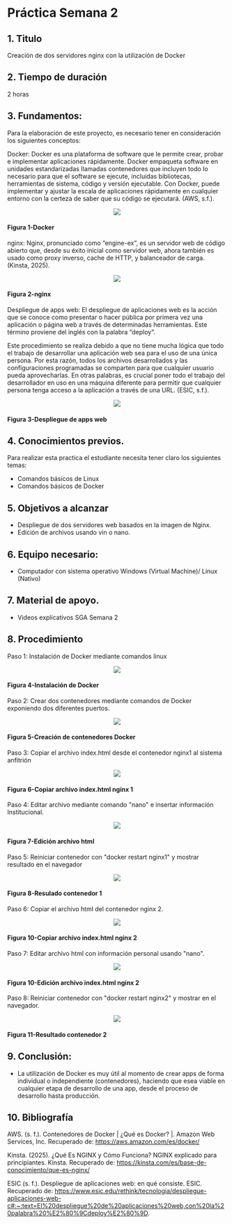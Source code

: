 # Práctica Semana 2
## 1. Titulo
Creación de dos servidores nginx con la utilización de Docker
## 2. Tiempo de duración
2 horas
## 3. Fundamentos:

Para la elaboración de este proyecto, es necesario tener en consideración los siguientes conceptos:

Docker: Docker es una plataforma de software que le permite crear, probar e implementar aplicaciones rápidamente. Docker empaqueta software en unidades estandarizadas llamadas contenedores que incluyen todo lo necesario para que el software se ejecute, incluidas bibliotecas, herramientas de sistema, código y versión ejecutable. Con Docker, puede implementar y ajustar la escala de aplicaciones rápidamente en cualquier entorno con la certeza de saber que su código se ejecutará. (AWS, s.f.).

<p align="center">
  <img src="./assets/docker.jpg" style="max-width: 800px;">
</p>

#### Figura 1-Docker

nginx: Nginx, pronunciado como “engine-ex”, es un servidor web de código abierto que, desde su éxito inicial como servidor web, ahora también es usado como proxy inverso, cache de HTTP, y balanceador de carga. (Kinsta, 2025).

<p align="center">
  <img src="./assets/nginx.jpg" style="max-width: 800px;">
</p>

#### Figura 2-nginx

Despliegue de apps web: El despliegue de aplicaciones web es la acción que se conoce como presentar o hacer pública por primera vez una aplicación o página web a través de determinadas herramientas. Este término proviene del inglés con la palabra “deploy”. 

Este procedimiento se realiza debido a que no tiene mucha lógica que todo el trabajo de desarrollar una aplicación web sea para el uso de una única persona. Por esta razón, todos los archivos desarrollados y las configuraciones programadas se comparten para que cualquier usuario pueda aprovecharlas. En otras palabras, es crucial poner todo el trabajo del desarrollador en uso en una máquina diferente para permitir que cualquier persona tenga acceso a la aplicación a través de una URL. (ESIC, s.f.).

<p align="center">
  <img src="./assets/despliegue.jpg" style="max-width: 800px;">
</p>

#### Figura 3-Despliegue de apps web


## 4. Conocimientos previos.

Para realizar esta practica el estudiante necesita tener claro los siguientes temas:

- Comandos básicos de Linux
- Comandos básicos de Docker

## 5. Objetivos a alcanzar

- Despliegue de dos servidores web basados en la imagen de Nginx.
- Edición de archivos usando vin o nano.

## 6. Equipo necesario:

- Computador con sistema operativo Windows (Virtual Machine)/ Linux (Nativo)

## 7. Material de apoyo.

- Videos explicativos SGA Semana 2

## 8. Procedimiento

Paso 1: Instalación de Docker mediante comandos linux

<p align="center">
  <img src="./assets/installDocker.jpg" style="max-width: 200px;">
</p>

#### Figura 4-Instalación de Docker

Paso 2: Crear dos contenedores mediante comandos de Docker exponiendo dos diferentes puertos.

<p align="center">
  <img src="./assets/contenedores.jpg" style="max-width: 200px;">
</p>

#### Figura 5-Creación de contenedores Docker

Paso 3: Copiar el archivo index.html desde el contenedor nginx1 al sistema anfitrión

<p align="center">
  <img src="./assets/copia1.jpg" style="max-width: 200px;">
</p>

#### Figura 6-Copiar archivo index.html nginx 1

Paso 4: Editar archivo mediante comando "nano" e insertar información Institucional.

<p align="center">
  <img src="./assets/edit1.jpg" style="max-width: 800px;">
</p>

#### Figura 7-Edición archivo html


Paso 5: Reiniciar contenedor con "docker restart nginx1" y mostrar resultado en el navegador 

<p align="center">
  <img src="./assets/result1.jpg" style="max-width: 800px;">
</p>

#### Figura 8-Resulado contenedor 1

Paso 6: Copiar el archivo html del contenedor nginx 2.

<p align="center">
  <img src="./assets/copia2.jpg" style="max-width: 800px;">
</p>

#### Figura 10-Copiar archivo index.html nginx 2

Paso 7: Editar archivo html con información personal usando "nano".

<p align="center">
  <img src="./assets/edit2.jpg" style="max-width: 800px;">
</p>

#### Figura 10-Edición archivo index.html nginx 2

Paso 8: Reiniciar contenedor con "docker restart nginx2" y mostrar en el navegador.

<p align="center">
  <img src="./assets/result2.jpg" style="max-width: 800px;">
</p>

#### Figura 11-Resultado contenedor 2


## 9. Conclusión:

- La utilización de Docker es muy útil al momento de crear apps de forma individual o independiente (contenedores), haciendo que esea viable en cualquier etapa de desarrollo de una app, desde el proceso de desarrollo hasta producción.

## 10. Bibliografía

AWS. (s. f.). Contenedores de Docker | ¿Qué es Docker? |. Amazon Web Services, Inc. Recuperado de: https://aws.amazon.com/es/docker/

Kinsta. (2025). ¿Qué Es NGINX y Cómo Funciona? NGINX explicado para principiantes. Kinsta. Recuperado de: https://kinsta.com/es/base-de-conocimiento/que-es-nginx/

ESIC (s. f.). Despliegue de aplicaciones web: en qué consiste. ESIC. Recuperado de: https://www.esic.edu/rethink/tecnologia/despliegue-aplicaciones-web-c#:~:text=El%20despliegue%20de%20aplicaciones%20web,con%20la%20palabra%20%E2%80%9Cdeploy%E2%80%9D.